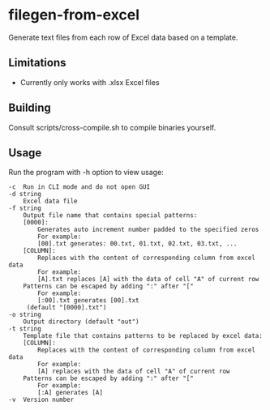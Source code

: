 # filegen-from-excel
Generate text files from each row of Excel data based on a template.

## Limitations
- Currently only works with .xlsx Excel files

## Building
Consult scripts/cross-compile.sh to compile binaries yourself.

## Usage
Run the program with -h option to view usage:

```
-c	Run in CLI mode and do not open GUI
-d string
	Excel data file
-f string
	Output file name that contains special patterns:
	[0000]:
		Generates auto increment number padded to the specified zeros
		For example:
		[00].txt generates: 00.txt, 01.txt, 02.txt, 03.txt, ...
	[COLUMN]:
		Replaces with the content of corresponding column from excel data
		For example:
		[A].txt replaces [A] with the data of cell "A" of current row
	Patterns can be escaped by adding ":" after "["
		For example:
		[:00].txt generates [00].txt
	 (default "[0000].txt")
-o string
	Output directory (default "out")
-t string
	Template file that contains patterns to be replaced by excel data:
	[COLUMN]:
		Replaces with the content of corresponding column from excel data
		For example:
		[A] replaces with the data of cell "A" of current row
	Patterns can be escaped by adding ":" after "["
		For example:
		[:A] generates [A]
-v	Version number
```
